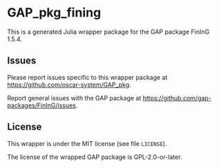 # GAP_pkg_fining

This is a generated Julia wrapper package for the GAP package FinInG 1.5.4.

## Issues

Please report issues specific to this wrapper package at <https://github.com/oscar-system/GAP_pkg>.

Report general issues with the GAP package at <https://github.com/gap-packages/FinInG/issues>.

## License

This wrapper is under the MIT license (see file `LICENSE`).

The license of the wrapped GAP package is GPL-2.0-or-later.
